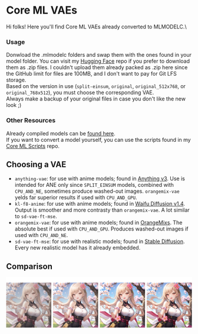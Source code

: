 # Core ML VAEs

Hi folks! Here you'll find Core ML VAEs already converted to MLMODELC.\

### Usage

Donwload the .mlmodelc folders and swap them with the ones found in your model folder. You can visit my [Hugging Face](https://huggingface.co/Zabriskije/CoreML-VAEs) repo if you prefer to download them as .zip files. I couldn't upload them already packed as .zip here since the GitHub limit for files are 100MB, and I don't want to pay for Git LFS storage.\
Based on the version in use (`split-einsum`, `original`, `original_512x768`, or `original_768x512`), you must choose the corresponding VAE.\
Always make a backup of your original files in case you don't like the new look ;)

### Other Resources

Already compiled models can be [found here](https://huggingface.co/coreml).\
If you want to convert a model yourself, you can use the scripts found in my [Core ML Scripts](https://github.com/Zabriskije/CoreML-scripts) repo.

## Choosing a VAE

- `anything-vae`: for use with anime models; found in [Anything v3](https://huggingface.co/Linaqruf/anything-v3.0). Use is intended for ANE only since `SPLIT_EINSUM` models, combined with `CPU_AND_NE`, sometimes produce washed-out images. `orangemix-vae` yelds far superior results if used with `CPU_AND_GPU`.
- `kl-f8-anime`: for use with anime models; found in [Waifu Diffusion v1.4](https://huggingface.co/hakurei/waifu-diffusion-v1-4). Output is smoother and more contrasty than `orangemix-vae`. A lot similar to `sd-vae-ft-mse`.
- `orangemix-vae`: for use with anime models; found in [OrangeMixs](https://huggingface.co/WarriorMama777/OrangeMixs). The absolute best if used with `CPU_AND_GPU`. Produces washed-out images if used with `CPU_AND_NE`.
- `sd-vae-ft-mse`: for use with realistic models; found in [Stable Diffusion](https://huggingface.co/stabilityai/sd-vae-ft-mse). Every new realistic model has it already embedded.

## Comparison

![comparison](https://raw.githubusercontent.com/Zabriskije/CoreML-VAEs/main/comparison.png)
